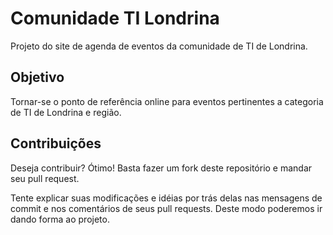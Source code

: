 Comunidade TI Londrina
============

Projeto do site de agenda de eventos da comunidade de TI de Londrina.

Objetivo
--------
Tornar-se o ponto de referência online para eventos pertinentes a categoria de TI de Londrina e região.

Contribuições
-------------
Deseja contribuir? Ótimo! Basta fazer um fork deste repositório e mandar seu pull request. 

Tente explicar suas modificações e idéias por trás delas nas mensagens de commit e nos comentários de seus pull requests. Deste modo poderemos ir dando forma ao projeto.
